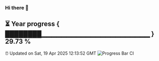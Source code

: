 ### Hi there 👋
⏳ Year progress { ████████▁▁▁▁▁▁▁▁▁▁▁▁▁▁▁▁▁▁▁▁▁▁ } 29.73 %
---
⏰ Updated on Sat, 19 Apr 2025 12:13:52 GMT
![Progress Bar CI](https://github.com/Moyi321/Moyi321/workflows/Progress%20Bar%20CI/badge.svg)
